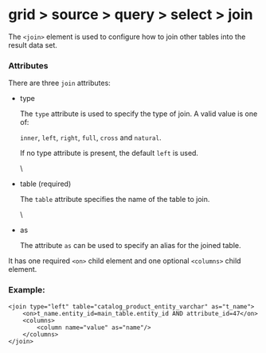 # grid > source > query > select > join

The `<join>` element is used to configure how to join other tables into the result data set.


### Attributes

There are three `join` attributes:


* type

  The `type` attribute is used to specify the type of join. A valid value is one of:

  `inner`, `left`, `right`, `full`, `cross` and `natural`.

  If no type attribute is present, the default `left` is used.

  \
* table (required)

  The `table` attribute specifies the name of the table to join.

  \
* as

  The attribute `as` can be used to specify an alias for the joined table.


It has one required `<on>` child element and one optional `<columns>` child element.


### Example:

```markup
<join type="left" table="catalog_product_entity_varchar" as="t_name">
    <on>t_name.entity_id=main_table.entity_id AND attribute_id=47</on>
    <columns>
        <column name="value" as="name"/>
    </columns>
</join>
```


